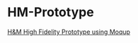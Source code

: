 # HM-Prototype
[H&amp;M High Fidelity Prototype using Moqup](https://app.moqups.com/JQNxyK1vvBX4uRObAFlaQ2VIoxHsz4Ex/view/page/ad64222d5)
